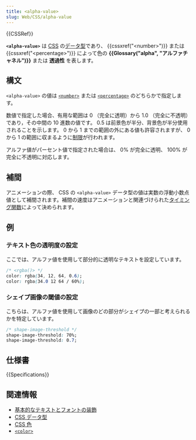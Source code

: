 ```yaml
---
title: <alpha-value>
slug: Web/CSS/alpha-value
---
```

{{CSSRef}}

**`<alpha-value>`** は [CSS](/ja/docs/Web/CSS) の[データ型](/ja/docs/Web/CSS/CSS_Types)であり、 {{cssxref("&lt;number&gt;")}} または {{cssxref("&lt;percentage&gt;")}} によって色の **{{Glossary("alpha", "アルファチャネル")}}** または **透過性** を表します。

## 構文

`<alpha-value>` の値は [`<number>`](/ja/docs/Web/CSS/number) または [`<percentage>`](/ja/docs/Web/CSS/percentage) のどちらかで指定します。

数値で指定した場合、有用な範囲は 0 （完全に透明）から 1.0 （完全に不透明）であり，その中間の 10 進数の値です。 0.5 は前景色が半分、背景色が半分使用されることを示します。 0 から 1 までの範囲の外にある値も許容されますが、 0 から 1 の範囲に収まるように[制限](<https://en.wikipedia.org/wiki/Clamping_(graphics)>)が行われます。

アルファ値がパーセント値で指定された場合は、 0% が完全に透明、 100% が完全に不透明に対応します。

## 補間

アニメーションの際、 CSS の `<alpha-value>` データ型の値は実数の浮動小数点値として補間されます。補間の速度はアニメーションと関連づけられた[タイミング関数](/ja/docs/Web/CSS/easing-function)によって決められます。

## 例

### テキスト色の透明度の設定

ここでは、アルファ値を使用して部分的に透明なテキストを設定しています。

```css
/* <rgba()> */
color: rgba(34, 12, 64, 0.6);
color: rgba(34.0 12 64 / 60%);
```

### シェイプ画像の閾値の設定

こちらは、アルファ値を使用して画像のどの部分がシェイプの一部と考えられるかを特定しています。

```css
/* shape-image-threshold */
shape-image-threshold: 70%;
shape-image-threshold: 0.7;
```

## 仕様書

{{Specifications}}

## 関連情報

- [基本的なテキストとフォントの装飾](/ja/docs/Learn/CSS/Styling_text/Fundamentals)
- [CSS データ型](/ja/docs/Web/CSS/CSS_Types)
- [CSS 色](/ja/docs/Web/CSS/CSS_Color)
- [`<color>`](/ja/docs/Web/CSS/color_value)
